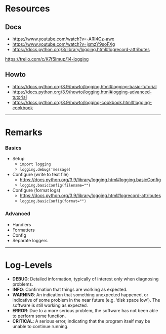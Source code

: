 # Resources

## Docs 

- https://www.youtube.com/watch?v=-ARI4Cz-awo
- https://www.youtube.com/watch?v=jxmzY9soFXg
- https://docs.python.org/3/library/logging.html#logrecord-attributes

https://trello.com/c/K7f5Imup/14-logging


## Howto

- https://docs.python.org/3.9/howto/logging.html#logging-basic-tutorial
- https://docs.python.org/3.9/howto/logging.html#logging-advanced-tutorial
- https://docs.python.org/3.9/howto/logging-cookbook.html#logging-cookbook



------------------------------------------------------------------------------------
# Remarks

### Basics

- Setup
  - `import logging`
  - `logging.debug('message)`
- Configure (write to text file)
  - https://docs.python.org/3.9/library/logging.html#logging.basicConfig
  - `logging.basicConfig(filename="")`
- Configure (format logs)
  - https://docs.python.org/3.9/library/logging.html#logrecord-attributes
  - `logging.basicConfig(format="")`

### Advanced

- Handlers
- Formatters
- Config
- Separate loggers




------------------------------------------------------------------------------------
# Log-Levels

- **DEBUG**: Detailed information, typically of interest only when diagnosing problems.
- **INFO**: Confirmation that things are working as expected.
- **WARNING**: An indication that something unexpected happened, or indicative of some problem in the near future (e.g. ‘disk space low’). The software is still working as expected.
- **ERROR**: Due to a more serious problem, the software has not been able to perform some function.
- **CRITICAL**: A serious error, indicating that the program itself may be unable to continue running.